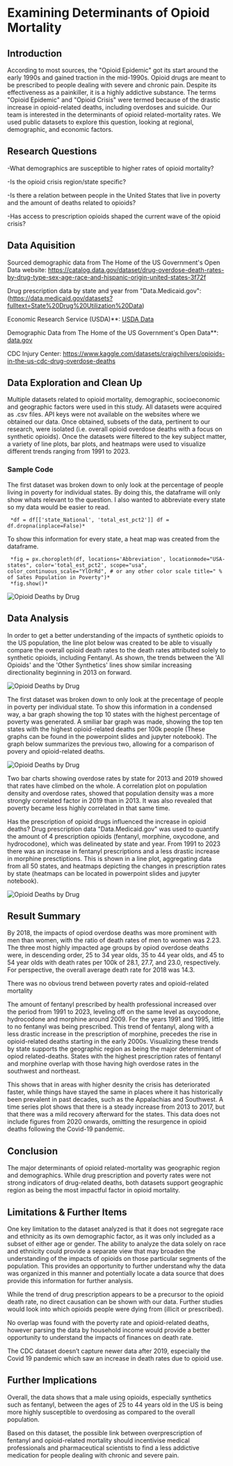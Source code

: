 # Examining Determinants of Opioid Mortality
## Introduction
According to most sources, the "Opioid Epidemic" got its start around the early 1990s and gained traction in the mid-1990s. Opioid drugs are meant to be prescribed to people dealing with severe and chronic pain. Despite its effectiveness as a painkiller, it is a highly addictive substance. The terms "Opioid Epidemic" and "Opioid Crisis" were termed because of the drastic increase in opioid-related deaths, including overdoses and suicide. Our team is interested in the determinants of opioid related-mortality rates. We used public datasets to explore this question, looking at regional, demographic, and economic factors. 

## Research Questions
-What demographics are susceptible to higher rates of opioid mortality?

-Is the opioid crisis region/state specific?

-Is there a relation between people in the United States that live in poverty and the amount of deaths related to opioids?

-Has access to prescription opioids shaped the current wave of the opioid crisis?

## Data Aquisition

Sourced demographic data from The Home of the US Government's Open Data website: https://catalog.data.gov/dataset/drug-overdose-death-rates-by-drug-type-sex-age-race-and-hispanic-origin-united-states-3f72f

Drug prescription data by state and year from "Data.Medicaid.gov":(https://data.medicaid.gov/datasets?fulltext=State%20Drug%20Utilization%20Data)

Economic Research Service (USDA)**: [USDA Data](https://data.ers.usda.gov/reports.aspx?ID=17826)

Demographic Data from The Home of the US Government's Open Data**: [data.gov](https://data.gov)

CDC Injury Center: https://www.kaggle.com/datasets/craigchilvers/opioids-in-the-us-cdc-drug-overdose-deaths

## Data Exploration and Clean Up
Multiple datasets related to opioid mortality, demographic, socioeconomic and geographic factors were used in this study. All datasets were acquired as .csv files. API keys were not available on the websites where we obtained our data. Once obtained, subsets of the data, pertinent to our research, were isolated (i.e. overall opioid overdose deaths with a focus on synthetic opioids). Once the datasets were filtered to the key subject matter, a variety of line plots, bar plots, and heatmaps were used to visualize different trends ranging from 1991 to 2023.

### Sample Code
The first dataset was broken down to only look at the percentage of people living in poverty for individual states. By doing this, the dataframe will only show whats relevant to the question. I also wanted to abbreviate every state so my data would be easier to read.

     *df = df[['state_National', 'total_est_pct2']] df = df.dropna(inplace=False)*
     
To show this information for every state, a heat map was created from the dataframe.

     *fig = px.choropleth(df, locations='Abbreviation', locationmode="USA-states", color='total_est_pct2', scope="usa", color_continuous_scale="YlOrRd", # or any other color scale title=" % of Sates Population in Poverty")*
     *fig.show()*
     
![Opioid Deaths by Drug](https://github.com/NefertitiM/Determinants-of-Opioid-Mortality/blob/main/images/state_poverty_map.png)


## Data Analysis

In order to get a better understanding of the impacts of synthetic opioids to the US population, the line plot below was created to be able to visually compare the overall opioid death rates to the death rates attributed solely to synthetic opioids, including Fentanyl.  As shown, the trends between the 'All Opioids' and the 'Other Synthetics' lines show similar increasing directionality beginning in 2013 on forward.

![Opioid Deaths by Drug](https://github.com/NefertitiM/Determinants-of-Opioid-Mortality/blob/main/Output/rate_by_synth1.png)


The first dataset was broken down to only look at the precentage of people in poverty per individual state. To show this information in a condensed way, a bar graph showing the top 10 states with the highest percentage of poverty was generated. A smiliar bar graph was made, showing the top ten states with the highest opioid-related deaths per 100k people (These graphs can be found in the powerpoint slides and jupyter notebook). The graph below summarizes the previous two, allowing for a comparison of povery and opioid-related deaths.

![Opioid Deaths by Drug](https://github.com/NefertitiM/Determinants-of-Opioid-Mortality/blob/main/images/poverty_vs_deaths.png)


Two bar charts showing overdose rates by state for 2013 and 2019 showed that rates have climbed on the whole. A correlation plot on population density and overdose rates, showed that population density was a more strongly correlated factor in 2019 than in 2013. It was also revealed that poverty became less highly correlated in that same time.


Has the prescription of opioid drugs influenced the increase in opioid deaths? Drug prescription data "Data.Medicaid.gov" was used to quantify the amount of 4 prescription opioids (fentanyl, morphine, oxycodone, and hydrocodone), which was delineated by state and year. From 1991 to 2023 there was an increase in fentanyl prescriptions and a less drastic increase in morphine presctiptions. This is shown in a line plot, aggregating data from all 50 states, and heatmaps depicting the changes in prescription rates by state (heatmaps can be located in powerpoint slides and jupyter notebook).

![Opioid Deaths by Drug](https://github.com/NefertitiM/Determinants-of-Opioid-Mortality/blob/main/Output/Country_Level_Trends_in_Morphine_Prescriptions.png)


## Result Summary
By 2018, the impacts of opiod overdose deaths was more prominent with men than women, with the ratio of death rates of men to women was 2.23.
The three most highly impacted age groups by opiod overdose deaths were, in descending order, 25 to 34 year olds, 35 to 44 year olds, and 45 to 54 year olds with death rates per 100k of 28.1, 27.7, and 23.0, respectively. For perspective, the overall average death rate for 2018 was 14.3.

There was no obvious trend between poverty rates and opioid-related mortality

The amount of fentanyl prescribed by health professional increased over the period from 1991 to 2023, leveling off on the same level as oxycodone, hydrocodone and morphine around 2009. For the years 1991 and 1995, little to no fentanyl was being prescribed. This trend of fentanyl, along with a less drastic increase in the prescription of morphine, precedes the rise in opioid-related deaths starting in the early 2000s. Visualizing these trends by state supports the geographic region as being the major determinant of opiod related-deaths. States with the highest prescription rates of fentanyl and morphine overlap with those having high overdose rates in the southwest and northeast.

This shows that in areas with higher desnity the crisis has deteriorated faster, while things have stayed the same in places where it has historically been prevalent in past decades, such as the Appalachias and Southwest.
A time series plot shows that there is a steady increase from 2013 to 2017, but that there was a mild recovery afterward for the states. This data does not include figures from 2020 onwards, omitting the resurgence in opioid deaths following the Covid-19 pandemic.

## Conclusion
The major determinants of opioid related-mortality was geographic region and demographics. While drug prescription and poverty rates were not strong indicators of drug-related deaths, both datasets support geographic region as being the most impactful factor in opioid mortality.

## Limitations & Further Items
One key limitation to the dataset analyzed is that it does not segregate race and ethnicity as its own demographic factor, as it was only included as a subset of either age or gender.  The ability to analyze the data solely on race and ethnicity could provide a separate view that may broaden the understanding of the impacts of opioids on those particular segments of the population.  This provides an opportunity to further understand why the data was organized in this manner and potentially locate a data source that does provide this information for further analysis.

While the trend of drug prescription appears to be a precursor to the opioid death rate, no direct causation can be shown with our data. Further studies would look into which opioids people were dying from (illicit or prescribed).

No overlap was found with the poverty rate and opioid-related deaths, however parsing the data by household income would provide a better opportunity to understand the impacts of finances on death rate.


The CDC dataset doesn’t capture newer data after 2019, especially the Covid 19 pandemic which saw an increase in death rates due to opioid use.


## Further Implications
Overall, the data shows that a male using opioids, especially synthetics such as fentanyl, between the ages of 25 to 44 years old in the US is being more highly susceptible to overdosing as compared to the overall population.

Based on this dataset, the possible link between overprescription of fentanyl and opioid-related mortality should incentivise medical professionals and pharmaceutical scientists to find a less addictive medication for people dealing with chronic and severe pain.
